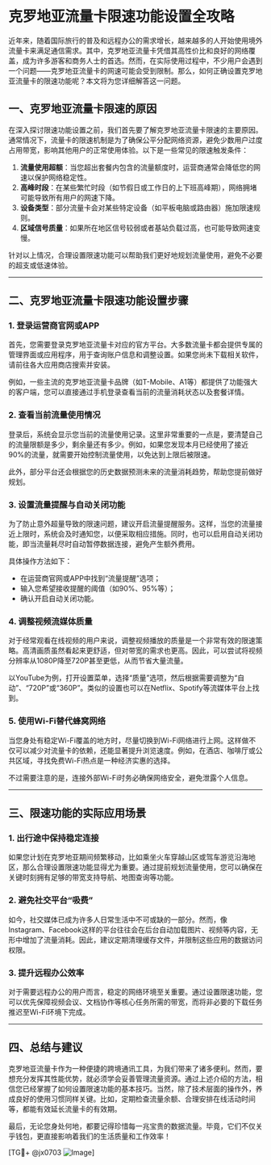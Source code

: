 # 克罗地亚流量卡限速功能设置全攻略

近年来，随着国际旅行的普及和远程办公的需求增长，越来越多的人开始使用境外流量卡来满足通信需求。其中，克罗地亚流量卡凭借其高性价比和良好的网络覆盖，成为许多游客和商务人士的首选。然而，在实际使用过程中，不少用户会遇到一个问题——克罗地亚流量卡的网速可能会受到限制。那么，如何正确设置克罗地亚流量卡的限速功能呢？本文将为您详细解答这一问题。

## 一、克罗地亚流量卡限速的原因

在深入探讨限速功能设置之前，我们首先要了解克罗地亚流量卡限速的主要原因。通常情况下，流量卡的限速机制是为了确保公平分配网络资源，避免少数用户过度占用带宽，影响其他用户的正常使用体验。以下是一些常见的限速触发条件：

1. **流量使用超额**：当您超出套餐内包含的流量额度时，运营商通常会降低您的网速以保护网络稳定性。
2. **高峰时段**：在某些繁忙时段（如节假日或工作日的上下班高峰期），网络拥堵可能导致所有用户的网速下降。
3. **设备类型**：部分流量卡会对某些特定设备（如平板电脑或路由器）施加限速规则。
4. **区域信号质量**：如果所在地区信号较弱或者基站负载过高，也可能导致网速变慢。

针对以上情况，合理设置限速功能可以帮助我们更好地规划流量使用，避免不必要的超支或低速体验。

---

## 二、克罗地亚流量卡限速功能设置步骤

### 1. 登录运营商官网或APP
首先，您需要登录克罗地亚流量卡对应的官方平台。大多数流量卡都会提供专属的管理界面或应用程序，用于查询账户信息和调整设置。如果您尚未下载相关软件，请前往各大应用商店搜索并安装。

例如，一些主流的克罗地亚流量卡品牌（如T-Mobile、A1等）都提供了功能强大的客户端，您可以直接通过手机登录查看当前的流量消耗状态以及套餐详情。

### 2. 查看当前流量使用情况
登录后，系统会显示您当前的流量使用记录。这里非常重要的一点是，要清楚自己的流量限额是多少，剩余量还有多少。例如，如果您发现本月已经使用了接近90%的流量，就需要开始控制流量使用，以免达到上限后被限速。

此外，部分平台还会根据您的历史数据预测未来的流量消耗趋势，帮助您提前做好规划。

### 3. 设置流量提醒与自动关闭功能
为了防止意外超量导致的限速问题，建议开启流量提醒服务。这样，当您的流量接近上限时，系统会及时通知您，以便采取相应措施。同时，也可以启用自动关闭功能，即当流量耗尽时自动暂停数据连接，避免产生额外费用。

具体操作方法如下：
- 在运营商官网或APP中找到“流量提醒”选项；
- 输入您希望接收提醒的阈值（如90%、95%等）；
- 确认开启自动关闭功能。

### 4. 调整视频流媒体质量
对于经常观看在线视频的用户来说，调整视频播放的质量是一个非常有效的限速策略。高清画质虽然看起来更舒适，但对带宽的需求也更高。因此，可以尝试将视频分辨率从1080P降至720P甚至更低，从而节省大量流量。

以YouTube为例，打开设置菜单，选择“质量”选项，然后根据需要调整为“自动”、“720P”或“360P”。类似的设置也可以在Netflix、Spotify等流媒体平台上找到。

### 5. 使用Wi-Fi替代蜂窝网络
当您身处有稳定Wi-Fi覆盖的地方时，尽量切换到Wi-Fi网络进行上网。这样做不仅可以减少对流量卡的依赖，还能显著提升浏览速度。例如，在酒店、咖啡厅或公共区域，寻找免费Wi-Fi热点是一种经济实惠的选择。

不过需要注意的是，连接外部Wi-Fi时务必确保网络安全，避免泄露个人信息。

---

## 三、限速功能的实际应用场景

### 1. 出行途中保持稳定连接
如果您计划在克罗地亚期间频繁移动，比如乘坐火车穿越山区或驾车游览沿海地区，那么合理设置限速功能显得尤为重要。通过提前规划流量使用，您可以确保在关键时刻拥有足够的带宽支持导航、地图查询等功能。

### 2. 避免社交平台“吸费”
如今，社交媒体已成为许多人日常生活中不可或缺的一部分。然而，像Instagram、Facebook这样的平台往往会在后台自动加载图片、视频等内容，无形中增加了流量消耗。因此，建议定期清理缓存文件，并限制这些应用的数据访问权限。

### 3. 提升远程办公效率
对于需要远程办公的用户而言，稳定的网络环境至关重要。通过设置限速功能，您可以优先保障视频会议、文档协作等核心任务所需的带宽，而将非必要的下载任务推迟至Wi-Fi环境下完成。

---

## 四、总结与建议

克罗地亚流量卡作为一种便捷的跨境通讯工具，为我们带来了诸多便利。然而，要想充分发挥其性能优势，就必须学会妥善管理流量资源。通过上述介绍的方法，相信您已经掌握了如何设置限速功能的基本技巧。当然，除了技术层面的操作外，养成良好的使用习惯同样关键。比如，定期检查流量余额、合理安排在线活动时间等，都能有效延长流量卡的有效期。

最后，无论您身处何地，都要记得珍惜每一兆宝贵的数据流量。毕竟，它们不仅关乎钱包，更直接影响着我们的生活质量和工作效率！

[TG💪+ @jx0703 ![Image](https://github.com/user-attachments/assets/dbca1d08-cadb-493c-b0ec-ad6f7a83f270)]